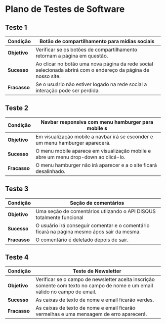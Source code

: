 # Plano de Testes de Software

## Teste 1
| Condição  | Botão de compartilhamento para mídias sociais  |
| ------------------- | ------------------- |
| **Objetivo**  | Verificar se os botões de compartilhamento retornam a página em questão.  |
| **Sucesso**  | Ao clicar no botão uma nova página da rede social selecionada abrirá com o endereço da página de nosso site.|
| **Fracasso** | Se o usuário não estiver logado na rede social a interação pode ser perdida.|

## Teste 2
| Condição  | Navbar responsiva com menu hamburger para mobile s  |
| ------------------- | ------------------- |
| **Objetivo**  | Em visualização mobile a navbar irá se esconder e um menu hamburger aparecerá.  |
| **Sucesso**  | O menu mobile aparece em visualização mobile e abre um menu drop-down ao clicá-lo.|
| **Fracasso** | O menu hamburger não irá aparecer e a o site ficará desalinhado.|

## Teste 3
| Condição  | Seção de comentários  |
| ------------------- | ------------------- |
| **Objetivo**  | Uma seção de comentários utlizando o API DISQUS totalmente funcional |
| **Sucesso**  | O usuário irá conseguir comentar e o comentário ficará na página mesmo ápos sair da mesma.|
| **Fracasso** | O comentário é deletado depois de sair.|

## Teste 4
| Condição  | Teste de Newsletter |
| ------------------- | ------------------- |
| **Objetivo**  | Verificar se o campo de newsletter aceita inscrição somente com texto no campo de nome e um email válido no campo de email. |
| **Sucesso**  | As caixas de texto de nome e email ficarão verdes. |
| **Fracasso** | As caixas de texto de nome e email ficarão vermelhas e uma mensagem de erro aparecerá.|

